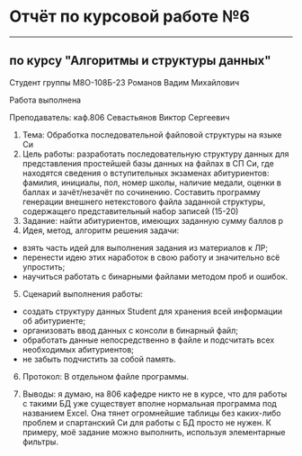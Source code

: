 # Отчёт по курсовой работе №6

---

## по курсу "Алгоритмы и структуры данных"


Студент группы М8О-108Б-23 Романов Вадим Михайлович

Работа выполнена

Преподаватель: каф.806 Севастьянов Виктор Сергеевич
1. Тема: Обработка последовательной файловой структуры на языке Си
2. Цель работы: разработать последовательную структуру данных для представления простейшей базы данных на файлах в СП Си, где находятся сведения о вступительных экзаменах абитуриентов: фамилия, инициалы, пол, номер школы, наличие медали, оценки в баллах и зачёт/незачёт по сочинению. Составить программу генерации внешнего нетекстового файла заданной структуры, содержащего представительный набор записей (15-20)
3. Задание: найти абитуриентов, имеющих заданную сумму баллов p
4. Идея, метод, алгоритм решения задачи:
- взять часть идей для выполнения задания из материалов к ЛР;
- перенести идею этих наработок в свою работу и значительно всё упростить;
- научиться работать с бинарными файлами методом проб и ошибок.
5. Сценарий выполнения работы:
- создать структуру данных Student для хранения всей информации об абитуриенте;
- организовать ввод данных с консоли в бинарный файл;
- обработать данные непосредственно в файле и подсчитать всех необходимых абитуриентов;
- не забыть подчистить за собой память.
6. Протокол:
В отдельном файле программы.

8. Выводы: я думаю, на 806 кафедре никто не в курсе, что для работы с такими БД уже существует вполне нормальная программа под названием Excel. Она тянет огромнейшие таблицы без каких-либо проблем и спартанский Си для работы с БД просто не нужен. К примеру, моё задание можно выполнить, используя элементарные фильтры.